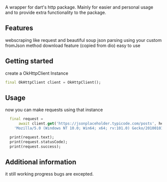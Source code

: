 <!-- 
This README describes the package. If you publish this package to pub.dev,
this README's contents appear on the landing page for your package.

For information about how to write a good package README, see the guide for
[writing package pages](https://dart.dev/guides/libraries/writing-package-pages). 

For general information about developing packages, see the Dart guide for
[creating packages](https://dart.dev/guides/libraries/create-library-packages)
and the Flutter guide for
[developing packages and plugins](https://flutter.dev/developing-packages). 
-->

A wrapper for dart's http package.
Mainly for easier and personal usage and to provide extra functionality to the package.

## Features

webscraping like request and beautiful soup
json parsing using your custom fromJson method
download feature (copied from dio)
easy to use


## Getting started

create a OkHttpClient Instance

```dart
final OkHttpClient client = OkHttpClient();
```

## Usage


now you can make requests using that instance

```dart
  final request =
      await client.get('https://jsonplaceholder.typicode.com/posts', headers: {'User-Agent':
	'Mozilla/5.0 (Windows NT 10.0; Win64; x64; rv:101.0) Gecko/20100101 Firefox/101.0'});

  print(request.text);
  print(request.statusCode);
  print(request.success);
```

## Additional information

it still working progress bugs are excepted.
